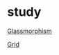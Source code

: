 # study

[Glassmorphism](https://devjihyun.github.io/study/glassmorphism/index.html)   

[Grid](https://devjihyun.github.io/study/grid/index.html)
